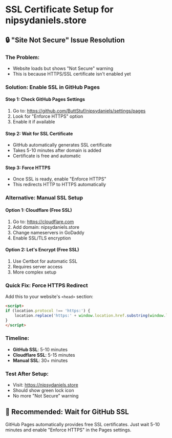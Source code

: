 # SSL Certificate Setup for nipsydaniels.store

## 🔒 **"Site Not Secure" Issue Resolution**

### **The Problem:**
- Website loads but shows "Not Secure" warning
- This is because HTTPS/SSL certificate isn't enabled yet

### **Solution: Enable SSL in GitHub Pages**

#### **Step 1: Check GitHub Pages Settings**
1. Go to: https://github.com/ButtStuf/nipsydaniels/settings/pages
2. Look for "Enforce HTTPS" option
3. Enable it if available

#### **Step 2: Wait for SSL Certificate**
- GitHub automatically generates SSL certificate
- Takes 5-10 minutes after domain is added
- Certificate is free and automatic

#### **Step 3: Force HTTPS**
- Once SSL is ready, enable "Enforce HTTPS"
- This redirects HTTP to HTTPS automatically

### **Alternative: Manual SSL Setup**

#### **Option 1: Cloudflare (Free SSL)**
1. Go to: https://cloudflare.com
2. Add domain: nipsydaniels.store
3. Change nameservers in GoDaddy
4. Enable SSL/TLS encryption

#### **Option 2: Let's Encrypt (Free SSL)**
1. Use Certbot for automatic SSL
2. Requires server access
3. More complex setup

### **Quick Fix: Force HTTPS Redirect**

Add this to your website's `<head>` section:

```html
<script>
if (location.protocol !== 'https:') {
    location.replace('https:' + window.location.href.substring(window.location.protocol.length));
}
</script>
```

### **Timeline:**
- **GitHub SSL**: 5-10 minutes
- **Cloudflare SSL**: 5-15 minutes
- **Manual SSL**: 30+ minutes

### **Test After Setup:**
- Visit: https://nipsydaniels.store
- Should show green lock icon
- No more "Not Secure" warning

## 🎯 **Recommended: Wait for GitHub SSL**
GitHub Pages automatically provides free SSL certificates. Just wait 5-10 minutes and enable "Enforce HTTPS" in the Pages settings.
